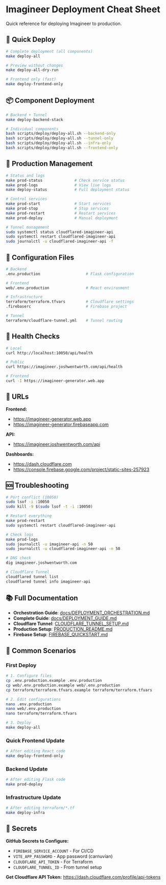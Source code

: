 # Imagineer Deployment Cheat Sheet

Quick reference for deploying Imagineer to production.

## 🚀 Quick Deploy

```bash
# Complete deployment (all components)
make deploy-all

# Preview without changes
make deploy-all-dry-run

# Frontend only (fast)
make deploy-frontend-only
```

## 📦 Component Deployment

```bash
# Backend + Tunnel
make deploy-backend-stack

# Individual components
bash scripts/deploy/deploy-all.sh --backend-only
bash scripts/deploy/deploy-all.sh --tunnel-only
bash scripts/deploy/deploy-all.sh --infra-only
bash scripts/deploy/deploy-all.sh --frontend-only
```

## 🔧 Production Management

```bash
# Status and logs
make prod-status              # Check service status
make prod-logs                # View live logs
make deploy-status            # Full deployment status

# Control services
make prod-start               # Start services
make prod-stop                # Stop services
make prod-restart             # Restart services
make prod-deploy              # Manual deployment

# Tunnel management
sudo systemctl status cloudflared-imagineer-api
sudo systemctl restart cloudflared-imagineer-api
sudo journalctl -u cloudflared-imagineer-api -f
```

## 🔑 Configuration Files

```bash
# Backend
.env.production                    # Flask configuration

# Frontend
web/.env.production                # React environment

# Infrastructure
terraform/terraform.tfvars         # Cloudflare settings
.firebaserc                        # Firebase project

# Tunnel
terraform/cloudflare-tunnel.yml    # Tunnel routing
```

## 🧪 Health Checks

```bash
# Local
curl http://localhost:10050/api/health

# Public
curl https://imagineer.joshwentworth.com/api/health

# Frontend
curl -I https://imagineer-generator.web.app
```

## 📍 URLs

**Frontend:**
- https://imagineer-generator.web.app
- https://imagineer-generator.firebaseapp.com

**API:**
- https://imagineer.joshwentworth.com/api

**Dashboards:**
- https://dash.cloudflare.com
- https://console.firebase.google.com/project/static-sites-257923

## 🆘 Troubleshooting

```bash
# Port conflict (10050)
sudo lsof -i :10050
sudo kill -9 $(sudo lsof -t -i :10050)

# Restart everything
make prod-restart
sudo systemctl restart cloudflared-imagineer-api

# Check logs
make prod-logs
sudo journalctl -u imagineer-api -n 50
sudo journalctl -u cloudflared-imagineer-api -n 50

# DNS check
dig imagineer.joshwentworth.com

# Cloudflare Tunnel
cloudflared tunnel list
cloudflared tunnel info imagineer-api
```

## 📚 Full Documentation

- **Orchestration Guide**: [docs/DEPLOYMENT_ORCHESTRATION.md](docs/DEPLOYMENT_ORCHESTRATION.md)
- **Complete Guide**: [docs/DEPLOYMENT_GUIDE.md](docs/DEPLOYMENT_GUIDE.md)
- **Cloudflare Tunnel**: [CLOUDFLARE_TUNNEL_SETUP.md](CLOUDFLARE_TUNNEL_SETUP.md)
- **Production Setup**: [PRODUCTION_README.md](PRODUCTION_README.md)
- **Firebase Setup**: [FIREBASE_QUICKSTART.md](FIREBASE_QUICKSTART.md)

## 🎯 Common Scenarios

### First Deploy
```bash
# 1. Configure files
cp .env.production.example .env.production
cp web/.env.production.example web/.env.production
cp terraform/terraform.tfvars.example terraform/terraform.tfvars

# 2. Edit configurations
nano .env.production
nano web/.env.production
nano terraform/terraform.tfvars

# 3. Deploy
make deploy-all
```

### Quick Frontend Update
```bash
# After editing React code
make deploy-frontend-only
```

### Backend Update
```bash
# After editing Flask code
make prod-deploy
```

### Infrastructure Update
```bash
# After editing terraform/*.tf
make deploy-infra
```

## 🔐 Secrets

**GitHub Secrets to Configure:**
- `FIREBASE_SERVICE_ACCOUNT` - For CI/CD
- `VITE_APP_PASSWORD` - App password (carnuvian)
- `CLOUDFLARE_API_TOKEN` - For Terraform
- `CLOUDFLARE_TUNNEL_ID` - From tunnel setup

**Get Cloudflare API Token:**
https://dash.cloudflare.com/profile/api-tokens
